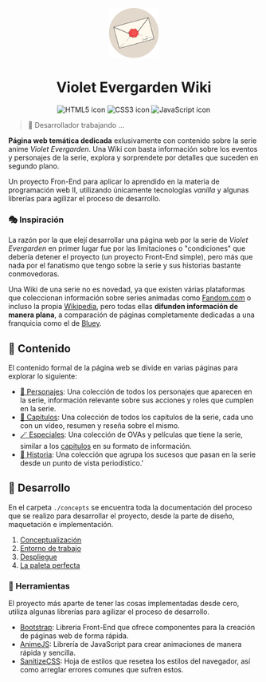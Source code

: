 <p align='center'>
    <img alt='Violet Evergarden Wiki - FavIcon' src='./assets/favicon.svg' width='100' height='100'/>
</p>
<h1 align='center'>Violet Evergarden Wiki</h1>
<p align='center'>
    <img alt='HTML5 icon' src='https://img.shields.io/badge/html5-%23E34F26.svg?style=for-the-badge&logo=html5&logoColor=white'/>
    <img alt='CSS3 icon' src='https://img.shields.io/badge/css3-%231572B6.svg?style=for-the-badge&logo=css3&logoColor=white'/>
    <img alt='JavaScript icon' src='https://img.shields.io/badge/javascript-%23323330.svg?style=for-the-badge&logo=javascript&logoColor=%23F7DF1E'/>
</p>

> 🚧 Desarrollador trabajando ...

**Página web temática dedicada** exlusivamente con contenido sobre la serie anime _Violet Evergarden_. Una Wiki con basta información sobre los eventos y personajes de la serie, explora y sorprendete por detalles que suceden en segundo plano.

Un proyecto Fron-End para aplicar lo aprendido en la materia de programación web II, utilizando únicamente tecnologías _vanilla_ y algunas librerías para agilizar el proceso de desarrollo.

### 🎭 Inspiración

La razón por la que elejí desarrollar una página web por la serie de _Violet Evergarden_ en primer lugar fue por las limitaciones o "condiciones" que debería detener el proyecto (un proyecto Front-End simple), pero más que nada por el fanatismo que tengo sobre la serie y sus historias bastante conmovedoras.

Una Wiki de una serie no es novedad, ya que existen várias plataformas que coleccionan información sobre series animadas como [Fandom.com](https://www.fandom.com/) o incluso la propia [Wikipedia](https://es.wikipedia.org/), pero todas ellas **difunden información de manera plana**, a comparación de páginas completamente dedicadas a una franquicia como el de [Bluey](https://espanol.bluey.tv/ver/).

## 🎯 Contenido

El contenido formal de la página web se divide en varias páginas para explorar lo siguiente:

- [👤 Personajes](): Una colección de todos los personajes que aparecen en la serie, información relevante sobre sus acciones y roles que cumplen en la serie.
- [📼 Capítulos](): Una colección de todos los capítulos de la serie, cada uno con un vídeo, resumen y reseña sobre el mismo.
- [🪄 Especiales](): Una colección de OVAs y películas que tiene la serie, similar a los [capitulos]() en su formato de información.
- [📙 Historia](): Una colección que agrupa los sucesos que pasan en la serie desde un punto de vista periodístico.'

## 🚀 Desarrollo

En el carpeta `./concepts` se encuentra toda la documentación del proceso que se realizo para desarrollar el proyecto, desde la parte de diseño, maquetación e implementación.

1. [Conceptualización](./docs/1_Conceptalizacion.md)
2. [Entorno de trabajo](./docs/2_Entorno_de_trabajo.md)
3. [Despliegue](./docs/3_Despliegue.md)
4. [La paleta perfecta](./docs/4_La_paleta_perfecta.md)

### 🧰 Herramientas

El proyecto más aparte de tener las cosas implementadas desde cero, utiliza algunas librerías para agilizar el proceso de desarrollo.

- [Bootstrap](https://getbootstrap.com/): Libreria Front-End que ofrece componentes para la creación de páginas web de forma rápida.
- [AnimeJS](https://animejs.com/): Librería de JavaScript para crear animaciones de manera rápida y sencilla.
- [SanitizeCSS](https://github.com/csstools/sanitize.css): Hoja de estilos que resetea los estilos del navegador, así como arreglar errores comunes que sufren estos.
